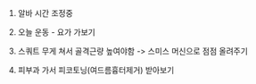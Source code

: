 1. 알바 시간 조정중

2. 오늘 운동 - 요가 가보기

3. 스쿼트 무게 쳐서 골격근량 높여야함 -> 스미스 머신으로 점점 올려주기

4. 피부과 가서 피코토닝(여드름흉터제거) 받아보기